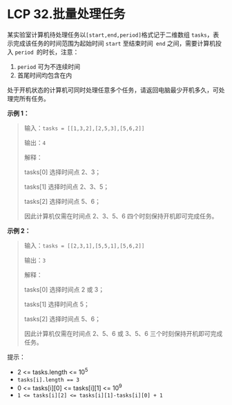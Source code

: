 # LCP 32.批量处理任务

某实验室计算机待处理任务以` [start,end,period] `格式记于二维数组 `tasks`，表示完成该任务的时间范围为起始时间 `start` 至结束时间` end` 之间，需要计算机投入 `period `的时长，注意：

1. `period` 可为不连续时间
2. 首尾时间均包含在内

处于开机状态的计算机可同时处理任意多个任务，请返回电脑最少开机多久，可处理完所有任务。

**示例 1：**

> 输入：`tasks = [[1,3,2],[2,5,3],[5,6,2]]`
> 
> 输出：`4`
> 
> 解释：
> 
> tasks[0] 选择时间点 2、3；
> 
> tasks[1] 选择时间点 2、3、5；
> 
> tasks[2] 选择时间点 5、6；
> 
> 因此计算机仅需在时间点 2、3、5、6 四个时刻保持开机即可完成任务。

**示例 2：**

> 输入：`tasks = [[2,3,1],[5,5,1],[5,6,2]]`
> 
> 输出：`3`
> 
> 解释：
> 
> tasks[0] 选择时间点 2 或 3；
> 
> tasks[1] 选择时间点 5；
> 
> tasks[2] 选择时间点 5、6；
> 
> 因此计算机仅需在时间点 2、5、6 或 3、5、6 三个时刻保持开机即可完成任务。

提示：

- 2 <= tasks.length <= 10<sup>5</sup>
- `tasks[i].length == 3`
- 0 <= tasks[i][0] <= tasks[i][1] <= 10<sup>9</sup>
- `1 <= tasks[i][2] <= tasks[i][1]-tasks[i][0] + 1`

